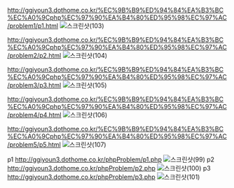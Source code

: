 http://ggiyoun3.dothome.co.kr/%EC%9B%B9%ED%94%84%EA%B3%BC%EC%A0%9Cphp%EC%97%90%EA%B4%80%ED%95%98%EC%97%AC/problem1/p1.html
![스크린샷(103)](https://github.com/parkjihong23/parkjihong23.github.io/assets/144294724/2275c08f-bfdc-4f58-90e3-03cbce048f09)

http://ggiyoun3.dothome.co.kr/%EC%9B%B9%ED%94%84%EA%B3%BC%EC%A0%9Cphp%EC%97%90%EA%B4%80%ED%95%98%EC%97%AC/problem2/p2.html
![스크린샷(104)](https://github.com/parkjihong23/parkjihong23.github.io/assets/144294724/93ea9b16-7a18-403f-bae4-b9dd0ef31133)

http://ggiyoun3.dothome.co.kr/%EC%9B%B9%ED%94%84%EA%B3%BC%EC%A0%9Cphp%EC%97%90%EA%B4%80%ED%95%98%EC%97%AC/problem3/p3.html
![스크린샷(105)](https://github.com/parkjihong23/parkjihong23.github.io/assets/144294724/d86856fa-d18f-4933-9561-fdbf1655fd47)

http://ggiyoun3.dothome.co.kr/%EC%9B%B9%ED%94%84%EA%B3%BC%EC%A0%9Cphp%EC%97%90%EA%B4%80%ED%95%98%EC%97%AC/problem4/p4.html
![스크린샷(106)](https://github.com/parkjihong23/parkjihong23.github.io/assets/144294724/953b9933-6914-4d51-ba6b-f2a89231842f)

http://ggiyoun3.dothome.co.kr/%EC%9B%B9%ED%94%84%EA%B3%BC%EC%A0%9Cphp%EC%97%90%EA%B4%80%ED%95%98%EC%97%AC/problem5/p5.html
![스크린샷(107)](https://github.com/parkjihong23/parkjihong23.github.io/assets/144294724/ddd0196c-a8f4-4e19-9f11-6af91f91396a)

p1
<http://ggiyoun3.dothome.co.kr/phpProblem/p1.php>
![스크린샷(99)](https://github.com/parkjihong23/parkjihong23.github.io/assets/144294724/ea798315-046d-492e-8150-d3e29cd9e984)
p2
<http://ggiyoun3.dothome.co.kr/phpProblem/p2.php>
![스크린샷(100)](https://github.com/parkjihong23/parkjihong23.github.io/assets/144294724/945341ba-91f2-46cb-a29a-9fa27956a7b6)
p3
<http://ggiyoun3.dothome.co.kr/phpProblem/p3.php>
![스크린샷(101)](https://github.com/parkjihong23/parkjihong23.github.io/assets/144294724/bc7af8f7-f0aa-4890-bc36-c59e41645e9e)
